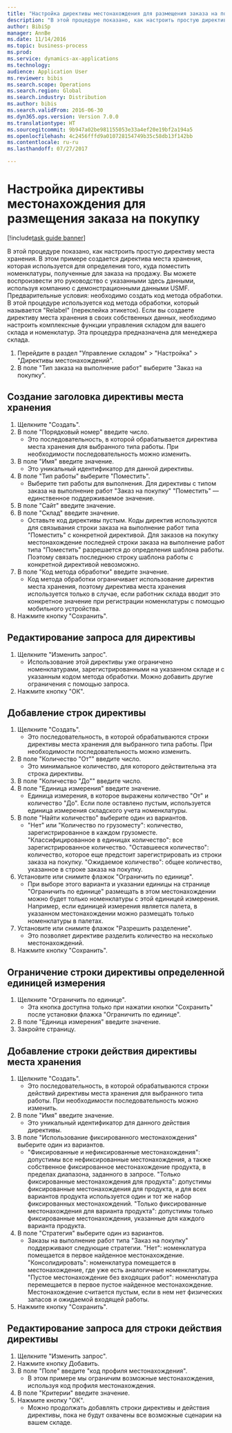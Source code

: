 ```yaml
--- 
title: "Настройка директивы местонахождения для размещения заказа на покупку"
description: "В этой процедуре показано, как настроить простую директиву места хранения."
author: BibiSp
manager: AnnBe
ms.date: 11/14/2016
ms.topic: business-process
ms.prod: 
ms.service: dynamics-ax-applications
ms.technology: 
audience: Application User
ms.reviewer: bibis
ms.search.scope: Operations
ms.search.region: Global
ms.search.industry: Distribution
ms.author: bibis
ms.search.validFrom: 2016-06-30
ms.dyn365.ops.version: Version 7.0.0
ms.translationtype: HT
ms.sourcegitcommit: 9b947a02be981155053e33a4ef20e19bf2a194a5
ms.openlocfilehash: 4c2456fffd9a010728154749b35c58db13f142bb
ms.contentlocale: ru-ru
ms.lasthandoff: 07/27/2017

---
```

# <a name="set-up-a-location-directive-for-purchase-order-put-away"></a>Настройка директивы местонахождения для размещения заказа на покупку

[!include[task guide banner](../../includes/task-guide-banner.md)]

В этой процедуре показано, как настроить простую директиву места хранения. В этом примере создается директива места хранения, которая используется для определения того, куда поместить номенклатуры, полученные для заказа на продажу. Вы можете воспроизвести это руководство с указанными здесь данными, используя компанию с демонстрационными данными USMF. Предварительные условия: необходимо создать код метода обработки. В этой процедуре используется код метода обработки, который называется "Relabel" (переклейка этикеток). Если вы создаете директиву места хранения в своих собственных данных, необходимо настроить комплексные функции управления складом для вашего склада и номенклатур.  Эта процедура предназначена для менеджера склада.

1. Перейдите в раздел "Управление складом" > "Настройка" > "Директивы местонахождений".
2. В поле "Тип заказа на выполнение работ" выберите "Заказ на покупку".

## <a name="create-a-location-directive-header"></a>Создание заголовка директивы места хранения
1. Щелкните "Создать".
2. В поле "Порядковый номер" введите число.
    * Это последовательность, в которой обрабатывается директива места хранения для выбранного типа работы. При необходимости последовательность можно изменить.  
3. В поле "Имя" введите значение.
    * Это уникальный идентификатор для данной директивы.  
4. В поле "Тип работы" выберите "Поместить".
    * Выберите тип работы для выполнения. Для директивы с типом заказа на выполнение работ "Заказ на покупку" "Поместить" — единственное поддерживаемое значение.  
5. В поле "Сайт" введите значение.
6. В поле "Склад" введите значение.
    * Оставьте код директивы пустым.  Коды директив используются для связывания строки заказа на выполнение работ типа "Поместить" с конкретной директивой. Для заказов на покупку местонахождение последней строки заказа на выполнение работ типа "Поместить" разрешается до определения шаблона работы. Поэтому связать последнюю строку шаблона работы с конкретной директивой невозможно.   
7. В поле "Код метода обработки" введите значение.
    * Код метода обработки ограничивает использование директив места хранения, поэтому директива места хранения используется только в случае, если работник склада вводит это конкретное значение при регистрации номенклатуры с помощью мобильного устройства.  
8. Нажмите кнопку "Сохранить".

## <a name="edit-the-query-for-directive"></a>Редактирование запроса для директивы
1. Щелкните "Изменить запрос".
    * Использование этой директивы уже ограничено номенклатурами, зарегистрированными на указанном складе и с указанным кодом метода обработки. Можно добавить другие ограничения с помощью запроса.  
2. Нажмите кнопку "OК".

## <a name="add-directive-lines"></a>Добавление строк директивы
1. Щелкните "Создать".
    * Это последовательность, в которой обрабатываются строки директивы места хранения для выбранного типа работы. При необходимости последовательность можно изменить.  
2. В поле "Количество "От"" введите число.
    * Это минимальное количество, для которого действительна эта строка директивы.  
3. В поле "Количество "До"" введите число.
4. В поле "Единица измерения" введите значение.
    * Единица измерения, в которое выражены количество "От" и количество "До". Если поле оставлено пустым, используется единица измерения складского учета номенклатуры.  
5. В поле "Найти количество" выберите один из вариантов.
    * "Нет" или "Количество по грузоместу": количество, зарегистрированное в каждом грузоместе. "Классифицированное в единицах количество": все зарегистрированное количество. "Оставшееся количество": количество, которое еще предстоит зарегистрировать из строки заказа на покупку. "Ожидаемое количество": общее количество, указанное в строке заказа на покупку.  
6. Установите или снимите флажок "Ограничить по единице".
    * При выборе этого варианта и указании единицы на странице "Ограничить по единице" размещать в этом местонахождении можно будет только номенклатуры с этой единицей измерения. Например, если единицей измерения является палета, в указанном местонахождении можно размещать только номенклатуры в палетах.  
7. Установите или снимите флажок "Разрешить разделение".
    * Это позволяет директиве разделить количество на несколько местонахождений.  
8. Нажмите кнопку "Сохранить".

## <a name="restrict-the-directive-line-to-a-specific-unit"></a>Ограничение строки директивы определенной единицей измерения
1. Щелкните "Ограничить по единице".
    * Эта кнопка доступна только при нажатии кнопки "Сохранить" после установки флажка "Ограничить по единице".  
2. В поле "Единица измерения" введите значение.
3. Закройте страницу.

## <a name="add-a-location-directive-action-line"></a>Добавление строки действия директивы места хранения
1. Щелкните "Создать".
    * Это последовательность, в которой обрабатываются строки действий директивы места хранения для выбранного типа работы. При необходимости последовательность можно изменить.  
2. В поле "Имя" введите значение.
    * Это уникальный идентификатор для данного действия директивы.  
3. В поле "Использование фиксированного местонахождения" выберите один из вариантов.
    * "Фиксированные и нефиксированные местонахождения": допустимы все нефиксированные местонахождения, а также собственное фиксированное местонахождение продукта, в пределах диапазона, заданного в запросе.  "Только фиксированные местонахождения для продукта": допустимы фиксированные местонахождения для продукта, и для всех вариантов продукта используется один и тот же набор фиксированных местонахождений. "Только фиксированные местонахождения для варианта продукта": допустимы только фиксированные местонахождения, указанные для каждого варианта продукта.  
4. В поле "Стратегия" выберите один из вариантов.
    * Заказы на выполнение работ типа "Заказ на покупку" поддерживают следующие стратегии. "Нет": номенклатура помещается в первое найденное местонахождение. "Консолидировать": номенклатура помещается в местонахождение, где уже есть аналогичные номенклатуры. "Пустое местонахождение без входящих работ": номенклатура перемещается в первое пустое найденное местонахождение. Местонахождение считается пустым, если в нем нет физических запасов и ожидаемой входящей работы.  
5. Нажмите кнопку "Сохранить".

## <a name="edit-the-query-for-directive-action-line"></a>Редактирование запроса для строки действия директивы
1. Щелкните "Изменить запрос".
2. Нажмите кнопку Добавить.
3. В поле "Поле" введите "код профиля местонахождения".
    * В этом примере мы ограничим возможные местонахождения, используя код профиля местонахождения.  
4. В поле "Критерии" введите значение.
5. Нажмите кнопку "OК".
    * Можно продолжать добавлять строки директивы и действия директивы, пока не будут охвачены все возможные сценарии на вашем складе.  


